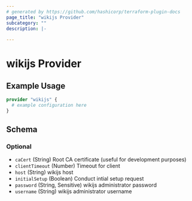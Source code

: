 ```yaml
---
# generated by https://github.com/hashicorp/terraform-plugin-docs
page_title: "wikijs Provider"
subcategory: ""
description: |-
  
---
```


# wikijs Provider



## Example Usage

```terraform
provider "wikijs" {
  # example configuration here
}
```

<!-- schema generated by tfplugindocs -->
## Schema

### Optional

- `caCert` (String) Root CA certificate (useful for development purposes)
- `clientTimeout` (Number) Timeout for client
- `host` (String) wikijs host
- `initialSetup` (Boolean) Conduct intial setup request
- `password` (String, Sensitive) wikijs administrator password
- `username` (String) wikijs administrator username
